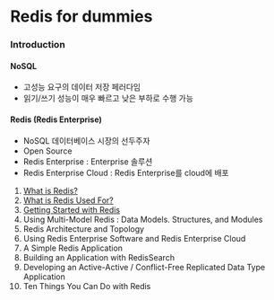 # Redis for dummies

### Introduction

#### NoSQL

- 고성능 요구의 데이터 저장 페러다임
- 읽기/쓰기 성능이 매우 빠르고 낮은 부하로 수행 가능

#### Redis (Redis Enterprise)

- NoSQL 데이터베이스 시장의 선두주자
- Open Source
- Redis Enterprise : Enterprise 솔루션
- Redis Enterprise Cloud : Redis Enterprise를 cloud에 배포

1. [What is Redis?](1_What_is_Redis/README.md)
2. [What is Redis Used For?](2_What_is_Redis_Used_For/README.md)
3. [Getting Started with Redis](3_Getting_Started_with_Redis/README.md)
4. Using Multi-Model Redis : Data Models. Structures, and Modules
5. Redis Architecture and Topology
6. Using Redis Enterprise Software and Redis Enterprise Cloud
7. A Simple Redis Application
8. Building an Application with RedisSearch
9. Developing an Active-Active / Conflict-Free Replicated Data Type Application
10. Ten Things You Can Do with Redis